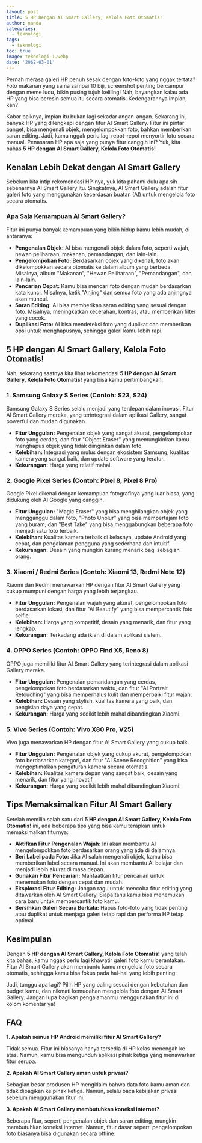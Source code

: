 ```yaml
---
layout: post
title: 5 HP Dengan AI Smart Gallery, Kelola Foto Otomatis!
author: nanda
categories:
  - teknologi
tags:
  - teknologi
toc: true
image: teknologi-1.webp
date: '2062-03-01'
---
```



Pernah merasa galeri HP penuh sesak dengan foto-foto yang nggak tertata? Foto makanan yang sama sampai 10 biji, screenshot penting bercampur dengan meme lucu, bikin pusing tujuh keliling! Nah, bayangkan kalau ada HP yang bisa beresin semua itu secara otomatis. Kedengarannya impian, kan?

Kabar baiknya, impian itu bukan lagi sekadar angan-angan. Sekarang ini, banyak HP yang dilengkapi dengan fitur AI Smart Gallery. Fitur ini pintar banget, bisa mengenali objek, mengelompokkan foto, bahkan memberikan saran editing. Jadi, kamu nggak perlu lagi repot-repot menyortir foto secara manual. Penasaran HP apa saja yang punya fitur canggih ini? Yuk, kita bahas **5 HP dengan AI Smart Gallery, Kelola Foto Otomatis!**

## Kenalan Lebih Dekat dengan AI Smart Gallery

Sebelum kita intip rekomendasi HP-nya, yuk kita pahami dulu apa sih sebenarnya AI Smart Gallery itu. Singkatnya, AI Smart Gallery adalah fitur galeri foto yang menggunakan kecerdasan buatan (AI) untuk mengelola foto secara otomatis.

### Apa Saja Kemampuan AI Smart Gallery?

Fitur ini punya banyak kemampuan yang bikin hidup kamu lebih mudah, di antaranya:

- **Pengenalan Objek:** AI bisa mengenali objek dalam foto, seperti wajah, hewan peliharaan, makanan, pemandangan, dan lain-lain.
- **Pengelompokan Foto:** Berdasarkan objek yang dikenali, foto akan dikelompokkan secara otomatis ke dalam album yang berbeda. Misalnya, album "Makanan", "Hewan Peliharaan", "Pemandangan", dan lain-lain.
- **Pencarian Cepat:** Kamu bisa mencari foto dengan mudah berdasarkan kata kunci. Misalnya, ketik "Anjing" dan semua foto yang ada anjingnya akan muncul.
- **Saran Editing:** AI bisa memberikan saran editing yang sesuai dengan foto. Misalnya, meningkatkan kecerahan, kontras, atau memberikan filter yang cocok.
- **Duplikasi Foto:** AI bisa mendeteksi foto yang duplikat dan memberikan opsi untuk menghapusnya, sehingga galeri kamu lebih rapi.

## 5 HP dengan AI Smart Gallery, Kelola Foto Otomatis!

Nah, sekarang saatnya kita lihat rekomendasi **5 HP dengan AI Smart Gallery, Kelola Foto Otomatis!** yang bisa kamu pertimbangkan:

### 1\. Samsung Galaxy S Series (Contoh: S23, S24)

Samsung Galaxy S Series selalu menjadi yang terdepan dalam inovasi. Fitur AI Smart Gallery mereka, yang terintegrasi dalam aplikasi Gallery, sangat powerful dan mudah digunakan.

- **Fitur Unggulan:** Pengenalan objek yang sangat akurat, pengelompokan foto yang cerdas, dan fitur "Object Eraser" yang memungkinkan kamu menghapus objek yang tidak diinginkan dalam foto.
- **Kelebihan:** Integrasi yang mulus dengan ekosistem Samsung, kualitas kamera yang sangat baik, dan update software yang teratur.
- **Kekurangan:** Harga yang relatif mahal.

### 2\. Google Pixel Series (Contoh: Pixel 8, Pixel 8 Pro)

Google Pixel dikenal dengan kemampuan fotografinya yang luar biasa, yang didukung oleh AI Google yang canggih.

- **Fitur Unggulan:** "Magic Eraser" yang bisa menghilangkan objek yang mengganggu dalam foto, "Photo Unblur" yang bisa mempertajam foto yang buram, dan "Best Take" yang bisa menggabungkan beberapa foto menjadi satu foto terbaik.
- **Kelebihan:** Kualitas kamera terbaik di kelasnya, update Android yang cepat, dan pengalaman pengguna yang sederhana dan intuitif.
- **Kekurangan:** Desain yang mungkin kurang menarik bagi sebagian orang.

### 3\. Xiaomi / Redmi Series (Contoh: Xiaomi 13, Redmi Note 12)

Xiaomi dan Redmi menawarkan HP dengan fitur AI Smart Gallery yang cukup mumpuni dengan harga yang lebih terjangkau.

- **Fitur Unggulan:** Pengenalan wajah yang akurat, pengelompokan foto berdasarkan lokasi, dan fitur "AI Beautify" yang bisa mempercantik foto selfie.
- **Kelebihan:** Harga yang kompetitif, desain yang menarik, dan fitur yang lengkap.
- **Kekurangan:** Terkadang ada iklan di dalam aplikasi sistem.

### 4\. OPPO Series (Contoh: OPPO Find X5, Reno 8)

OPPO juga memiliki fitur AI Smart Gallery yang terintegrasi dalam aplikasi Gallery mereka.

- **Fitur Unggulan:** Pengenalan pemandangan yang cerdas, pengelompokan foto berdasarkan waktu, dan fitur "AI Portrait Retouching" yang bisa memperhalus kulit dan memperbaiki fitur wajah.
- **Kelebihan:** Desain yang stylish, kualitas kamera yang baik, dan pengisian daya yang cepat.
- **Kekurangan:** Harga yang sedikit lebih mahal dibandingkan Xiaomi.

### 5\. Vivo Series (Contoh: Vivo X80 Pro, V25)

Vivo juga menawarkan HP dengan fitur AI Smart Gallery yang cukup baik.

- **Fitur Unggulan:** Pengenalan objek yang cukup akurat, pengelompokan foto berdasarkan kategori, dan fitur "AI Scene Recognition" yang bisa mengoptimalkan pengaturan kamera secara otomatis.
- **Kelebihan:** Kualitas kamera depan yang sangat baik, desain yang menarik, dan fitur yang inovatif.
- **Kekurangan:** Harga yang sedikit lebih mahal dibandingkan Xiaomi.

## Tips Memaksimalkan Fitur AI Smart Gallery

Setelah memilih salah satu dari **5 HP dengan AI Smart Gallery, Kelola Foto Otomatis!** ini, ada beberapa tips yang bisa kamu terapkan untuk memaksimalkan fiturnya:

- **Aktifkan Fitur Pengenalan Wajah:** Ini akan membantu AI mengelompokkan foto berdasarkan orang yang ada di dalamnya.
- **Beri Label pada Foto:** Jika AI salah mengenali objek, kamu bisa memberikan label secara manual. Ini akan membantu AI belajar dan menjadi lebih akurat di masa depan.
- **Gunakan Fitur Pencarian:** Manfaatkan fitur pencarian untuk menemukan foto dengan cepat dan mudah.
- **Eksplorasi Fitur Editing:** Jangan ragu untuk mencoba fitur editing yang ditawarkan oleh AI Smart Gallery. Siapa tahu kamu bisa menemukan cara baru untuk mempercantik foto kamu.
- **Bersihkan Galeri Secara Berkala:** Hapus foto-foto yang tidak penting atau duplikat untuk menjaga galeri tetap rapi dan performa HP tetap optimal.

## Kesimpulan

Dengan **5 HP dengan AI Smart Gallery, Kelola Foto Otomatis!** yang telah kita bahas, kamu nggak perlu lagi khawatir galeri foto kamu berantakan. Fitur AI Smart Gallery akan membantu kamu mengelola foto secara otomatis, sehingga kamu bisa fokus pada hal-hal yang lebih penting.

Jadi, tunggu apa lagi? Pilih HP yang paling sesuai dengan kebutuhan dan budget kamu, dan nikmati kemudahan mengelola foto dengan AI Smart Gallery. Jangan lupa bagikan pengalamanmu menggunakan fitur ini di kolom komentar ya!

## FAQ

**1\. Apakah semua HP Android memiliki fitur AI Smart Gallery?**

Tidak semua. Fitur ini biasanya hanya tersedia di HP kelas menengah ke atas. Namun, kamu bisa mengunduh aplikasi pihak ketiga yang menawarkan fitur serupa.

**2\. Apakah AI Smart Gallery aman untuk privasi?**

Sebagian besar produsen HP mengklaim bahwa data foto kamu aman dan tidak dibagikan ke pihak ketiga. Namun, selalu baca kebijakan privasi sebelum menggunakan fitur ini.

**3\. Apakah AI Smart Gallery membutuhkan koneksi internet?**

Beberapa fitur, seperti pengenalan objek dan saran editing, mungkin membutuhkan koneksi internet. Namun, fitur dasar seperti pengelompokan foto biasanya bisa digunakan secara offline.
